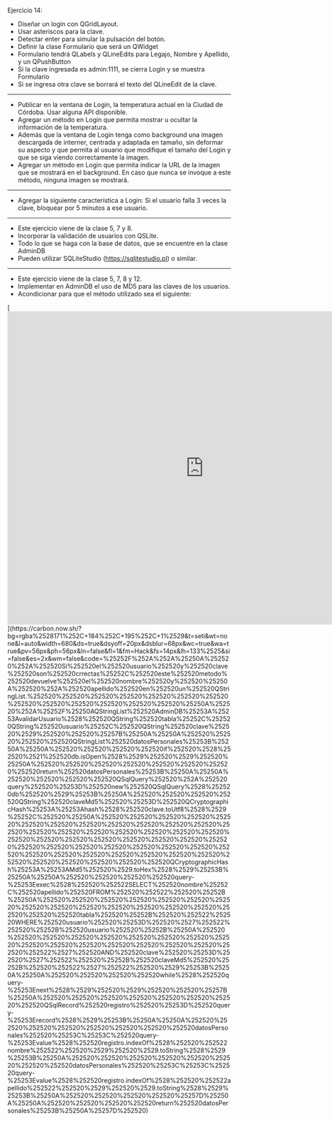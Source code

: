 Ejercicio 14:
* Diseñar un login con QGridLayout.
* Usar asteriscos para la clave.
* Detectar enter para simular la pulsación del botón.
* Definir la clase Formulario que será un QWidget
* Formulario tendrá QLabels y QLineEdits para Legajo, Nombre y Apellido, y un QPushButton
* Si la clave ingresada es admin:1111, se cierra Login y se muestra Formulario
* Si se ingresa otra clave se borrará el texto del QLineEdit de la clave.
__________________________________________________________________________________
* Publicar en la ventana de Login, la temperatura actual en la Ciudad de Córdoba. Usar alguna API disponible.
* Agregar un método en Login que permita mostrar u ocultar la información de la temperatura.
* Además que la ventana de Login tenga como background una imagen descargada de interner, centrada y adaptada en tamaño, sin deformar su aspecto y que permita al usuario que modifique el tamaño del Login y que se siga viendo correctamente la imagen.
* Agregar un método en Login que permita indicar la URL de la imagen que se mostrará en el background. En caso que nunca se invoque a este método, ninguna imagen se mostrará.
__________________________________________________________________________________
* Agregar la siguiente característica a Login: Si el usuario falla 3 veces la clave, bloquear por 5 minutos a ese usuario.
__________________________________________________________________________________
* Este ejercicio viene de la clase 5, 7 y 8.
* Incorporar la validación de usuarios con QSLite.
* Todo lo que se haga con la base de datos, que se encuentre en la clase AdminDB
* Pueden utilizar SQLiteStudio (https://sqlitestudio.pl) o similar.
__________________________________________________________________________________
* Este ejercicio viene de la clase 5, 7, 8 y 12.
* Implementar en AdminDB el uso de MD5 para las claves de los usuarios.
* Acondicionar para que el método utilizado sea el siguiente:

[<iframe
  src="https://carbon.now.sh/embed?bg=rgba%28171%2C+184%2C+195%2C+1%29&t=seti&wt=none&l=auto&width=680&ds=true&dsyoff=20px&dsblur=68px&wc=true&wa=true&pv=56px&ph=56px&ln=false&fl=1&fm=Hack&fs=14px&lh=133%25&si=false&es=2x&wm=false&code=%252F**%250A%2520*%2520Si%2520el%2520usuario%2520y%2520clave%2520son%2520crrectas%252C%2520este%2520metodo%2520devuelve%2520el%2520nombre%2520y%2520%250A%2520*%2520apellido%2520en%2520un%2520QStringList.%2520%2520%2520%2520%2520%2520%2520%2520%2520%2520%2520%2520%2520%250A%2520*%252F%250AQStringList%2520AdminDB%253A%253AvalidarUsuario%28%2520QString%2520tabla%252C%2520QString%2520usuario%252C%2520QString%2520clave%2520%29%2520%2520%257B%250A%250A%2520%2520%2520%2520QStringList%2520datosPersonales%253B%250A%250A%2520%2520%2520%2520if%2520%28%2520%21%2520db.isOpen%28%29%2520%29%2520%250A%2520%2520%2520%2520%2520%2520%2520%2520return%2520datosPersonales%253B%250A%250A%2520%2520%2520%2520QSqlQuery%2520*%2520query%2520%253D%2520new%2520QSqlQuery%28%2520db%2520%29%253B%250A%2520%2520%2520%2520QString%2520claveMd5%2520%253D%2520QCryptographicHash%253A%253Ahash%28%2520clave.toUtf8%28%29%252C%2520%250A%2520%2520%2520%2520%2520%2520%2520%2520%2520%2520%2520%2520%2520%2520%2520%2520%2520%2520%2520%2520%2520%2520%2520%2520%2520%2520%2520%2520%2520%2520%2520%2520%2520%2520%2520%2520%2520%2520%2520%2520%2520%2520%2520%2520%2520%2520%2520%2520%2520QCryptographicHash%253A%253AMd5%2520%29.toHex%28%29%253B%250A%250A%2520%2520%2520%2520query-%253Eexec%28%2520%2522SELECT%2520nombre%252C%2520apellido%2520FROM%2520%2522%2520%252B%250A%2520%2520%2520%2520%2520%2520%2520%2520%2520%2520%2520%2520%2520%2520%2520%2520%2520tabla%2520%252B%2520%2522%2520WHERE%2520usuario%2520%253D%2520%27%2522%2520%252B%2520usuario%2520%252B%250A%2520%2520%2520%2520%2520%2520%2520%2520%2520%2520%2520%2520%2520%2520%2520%2520%2520%2522%27%2520AND%2520clave%2520%253D%2520%27%2522%2520%252B%2520claveMd5%2520%252B%2520%2522%27%2522%2520%29%253B%250A%250A%2520%2520%2520%2520while%28%2520query-%253Enext%28%29%2520%29%2520%2520%257B%250A%2520%2520%2520%2520%2520%2520%2520%2520QSqlRecord%2520registro%2520%253D%2520query-%253Erecord%28%29%253B%250A%250A%2520%2520%2520%2520%2520%2520%2520%2520datosPersonales%2520%253C%253C%2520query-%253Evalue%28%2520registro.indexOf%28%2520%2522nombre%2522%2520%29%2520%29.toString%28%29%253B%250A%2520%2520%2520%2520%2520%2520%2520%2520datosPersonales%2520%253C%253C%2520query-%253Evalue%28%2520registro.indexOf%28%2520%2522apellido%2522%2520%29%2520%29.toString%28%29%253B%250A%2520%2520%2520%2520%257D%250A%250A%2520%2520%2520%2520return%2520datosPersonales%253B%250A%257D%2520"
  style="width: 884px; height: 707px; border:0; transform: scale(1); overflow:hidden;"
  sandbox="allow-scripts allow-same-origin">
</iframe>
](https://carbon.now.sh/?bg=rgba%2528171%252C+184%252C+195%252C+1%2529&t=seti&wt=none&l=auto&width=680&ds=true&dsyoff=20px&dsblur=68px&wc=true&wa=true&pv=56px&ph=56px&ln=false&fl=1&fm=Hack&fs=14px&lh=133%2525&si=false&es=2x&wm=false&code=%25252F%252A%252A%25250A%252520%252A%252520Si%252520el%252520usuario%252520y%252520clave%252520son%252520crrectas%25252C%252520este%252520metodo%252520devuelve%252520el%252520nombre%252520y%252520%25250A%252520%252A%252520apellido%252520en%252520un%252520QStringList.%252520%252520%252520%252520%252520%252520%252520%252520%252520%252520%252520%252520%252520%25250A%252520%252A%25252F%25250AQStringList%252520AdminDB%25253A%25253AvalidarUsuario%2528%252520QString%252520tabla%25252C%252520QString%252520usuario%25252C%252520QString%252520clave%252520%2529%252520%252520%25257B%25250A%25250A%252520%252520%252520%252520QStringList%252520datosPersonales%25253B%25250A%25250A%252520%252520%252520%252520if%252520%2528%252520%2521%252520db.isOpen%2528%2529%252520%2529%252520%25250A%252520%252520%252520%252520%252520%252520%252520%252520return%252520datosPersonales%25253B%25250A%25250A%252520%252520%252520%252520QSqlQuery%252520%252A%252520query%252520%25253D%252520new%252520QSqlQuery%2528%252520db%252520%2529%25253B%25250A%252520%252520%252520%252520QString%252520claveMd5%252520%25253D%252520QCryptographicHash%25253A%25253Ahash%2528%252520clave.toUtf8%2528%2529%25252C%252520%25250A%252520%252520%252520%252520%252520%252520%252520%252520%252520%252520%252520%252520%252520%252520%252520%252520%252520%252520%252520%252520%252520%252520%252520%252520%252520%252520%252520%252520%252520%252520%252520%252520%252520%252520%252520%252520%252520%252520%252520%252520%252520%252520%252520%252520%252520%252520%252520%252520%252520QCryptographicHash%25253A%25253AMd5%252520%2529.toHex%2528%2529%25253B%25250A%25250A%252520%252520%252520%252520query-%25253Eexec%2528%252520%252522SELECT%252520nombre%25252C%252520apellido%252520FROM%252520%252522%252520%25252B%25250A%252520%252520%252520%252520%252520%252520%252520%252520%252520%252520%252520%252520%252520%252520%252520%252520%252520tabla%252520%25252B%252520%252522%252520WHERE%252520usuario%252520%25253D%252520%2527%252522%252520%25252B%252520usuario%252520%25252B%25250A%252520%252520%252520%252520%252520%252520%252520%252520%252520%252520%252520%252520%252520%252520%252520%252520%252520%252522%2527%252520AND%252520clave%252520%25253D%252520%2527%252522%252520%25252B%252520claveMd5%252520%25252B%252520%252522%2527%252522%252520%2529%25253B%25250A%25250A%252520%252520%252520%252520while%2528%252520query-%25253Enext%2528%2529%252520%2529%252520%252520%25257B%25250A%252520%252520%252520%252520%252520%252520%252520%252520QSqlRecord%252520registro%252520%25253D%252520query-%25253Erecord%2528%2529%25253B%25250A%25250A%252520%252520%252520%252520%252520%252520%252520%252520datosPersonales%252520%25253C%25253C%252520query-%25253Evalue%2528%252520registro.indexOf%2528%252520%252522nombre%252522%252520%2529%252520%2529.toString%2528%2529%25253B%25250A%252520%252520%252520%252520%252520%252520%252520%252520datosPersonales%252520%25253C%25253C%252520query-%25253Evalue%2528%252520registro.indexOf%2528%252520%252522apellido%252522%252520%2529%252520%2529.toString%2528%2529%25253B%25250A%252520%252520%252520%252520%25257D%25250A%25250A%252520%252520%252520%252520return%252520datosPersonales%25253B%25250A%25257D%252520)
